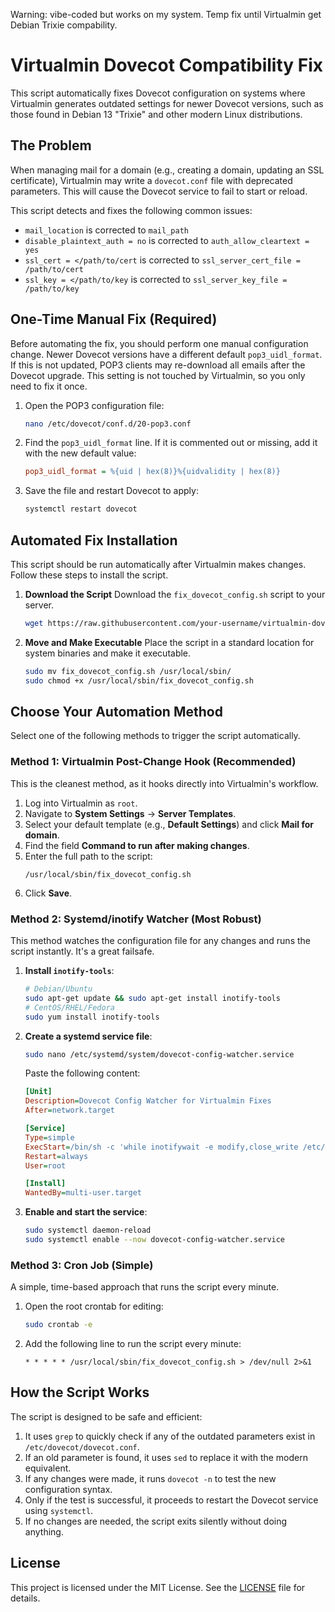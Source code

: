 
Warning: vibe-coded but works on my system.
Temp fix until Virtualmin get Debian Trixie compability.

# Virtualmin Dovecot Compatibility Fix

This script automatically fixes Dovecot configuration on systems where Virtualmin generates outdated settings for newer Dovecot versions, such as those found in Debian 13 "Trixie" and other modern Linux distributions.

## The Problem

When managing mail for a domain (e.g., creating a domain, updating an SSL certificate), Virtualmin may write a `dovecot.conf` file with deprecated parameters. This will cause the Dovecot service to fail to start or reload.

This script detects and fixes the following common issues:
- `mail_location` is corrected to `mail_path`
- `disable_plaintext_auth = no` is corrected to `auth_allow_cleartext = yes`
- `ssl_cert = </path/to/cert` is corrected to `ssl_server_cert_file = /path/to/cert`
- `ssl_key = </path/to/key` is corrected to `ssl_server_key_file = /path/to/key`

## One-Time Manual Fix (Required)

Before automating the fix, you should perform one manual configuration change. Newer Dovecot versions have a different default `pop3_uidl_format`. If this is not updated, POP3 clients may re-download all emails after the Dovecot upgrade. This setting is not touched by Virtualmin, so you only need to fix it once.

1.  Open the POP3 configuration file:
    ```sh
    nano /etc/dovecot/conf.d/20-pop3.conf
    ```

2.  Find the `pop3_uidl_format` line. If it is commented out or missing, add it with the new default value:
    ```ini
    pop3_uidl_format = %{uid | hex(8)}%{uidvalidity | hex(8)}
    ```

3.  Save the file and restart Dovecot to apply:
    ```sh
    systemctl restart dovecot
    ```

## Automated Fix Installation

This script should be run automatically after Virtualmin makes changes. Follow these steps to install the script.

1.  **Download the Script**
    Download the `fix_dovecot_config.sh` script to your server.
    ```sh
    wget https://raw.githubusercontent.com/your-username/virtualmin-dovecot-trixie-fix/main/fix_dovecot_config.sh
    ```

2.  **Move and Make Executable**
    Place the script in a standard location for system binaries and make it executable.
    ```sh
    sudo mv fix_dovecot_config.sh /usr/local/sbin/
    sudo chmod +x /usr/local/sbin/fix_dovecot_config.sh
    ```

## Choose Your Automation Method

Select one of the following methods to trigger the script automatically.

### Method 1: Virtualmin Post-Change Hook (Recommended)

This is the cleanest method, as it hooks directly into Virtualmin's workflow.

1.  Log into Virtualmin as `root`.
2.  Navigate to **System Settings** -> **Server Templates**.
3.  Select your default template (e.g., **Default Settings**) and click **Mail for domain**.
4.  Find the field **Command to run after making changes**.
5.  Enter the full path to the script:
    ```
    /usr/local/sbin/fix_dovecot_config.sh
    ```
6.  Click **Save**.

### Method 2: Systemd/inotify Watcher (Most Robust)

This method watches the configuration file for any changes and runs the script instantly. It's a great failsafe.

1.  **Install `inotify-tools`**:
    ```sh
    # Debian/Ubuntu
    sudo apt-get update && sudo apt-get install inotify-tools
    # CentOS/RHEL/Fedora
    sudo yum install inotify-tools
    ```

2.  **Create a systemd service file**:
    ```sh
    sudo nano /etc/systemd/system/dovecot-config-watcher.service
    ```
    Paste the following content:
    ```ini
    [Unit]
    Description=Dovecot Config Watcher for Virtualmin Fixes
    After=network.target

    [Service]
    Type=simple
    ExecStart=/bin/sh -c 'while inotifywait -e modify,close_write /etc/dovecot/dovecot.conf; do /usr/local/sbin/fix_dovecot_config.sh; done'
    Restart=always
    User=root

    [Install]
    WantedBy=multi-user.target
    ```

3.  **Enable and start the service**:
    ```sh
    sudo systemctl daemon-reload
    sudo systemctl enable --now dovecot-config-watcher.service
    ```

### Method 3: Cron Job (Simple)

A simple, time-based approach that runs the script every minute.

1.  Open the root crontab for editing:
    ```sh
    sudo crontab -e
    ```
2.  Add the following line to run the script every minute:
    ```crontab
    * * * * * /usr/local/sbin/fix_dovecot_config.sh > /dev/null 2>&1
    ```

## How the Script Works

The script is designed to be safe and efficient:
1.  It uses `grep` to quickly check if any of the outdated parameters exist in `/etc/dovecot/dovecot.conf`.
2.  If an old parameter is found, it uses `sed` to replace it with the modern equivalent.
3.  If any changes were made, it runs `dovecot -n` to test the new configuration syntax.
4.  Only if the test is successful, it proceeds to restart the Dovecot service using `systemctl`.
5.  If no changes are needed, the script exits silently without doing anything.

## License

This project is licensed under the MIT License. See the [LICENSE](LICENSE) file for details.
